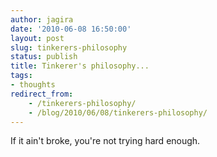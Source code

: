 ```yaml
---
author: jagira
date: '2010-06-08 16:50:00'
layout: post
slug: tinkerers-philosophy
status: publish
title: Tinkerer's philosophy...
tags:
- thoughts
redirect_from:
    - /tinkerers-philosophy/
    - /blog/2010/06/08/tinkerers-philosophy/
---
```


If it ain't broke, you're not trying hard enough.



